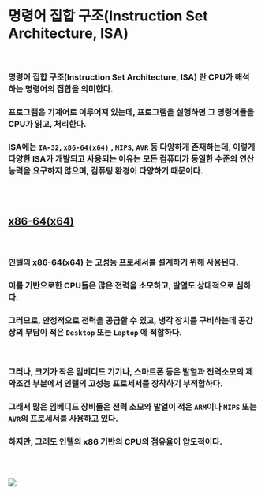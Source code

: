 # **명령어 집합 구조(Instruction Set Architecture, ISA)**

<br>

### **명령어 집합 구조(Instruction Set Architecture, ISA)** 란 **CPU가 해석하는 명령어의 집합**을 의미한다.
### 프로그램은 기계어로 이루어져 있는데, 프로그램을 실행하면 그 명령어들을 **CPU가 읽고, 처리**한다.
### **ISA**에는 `IA-32`, [**`x86-64(x64)`**](#x86-64x64) , `MIPS`, `AVR` 등 다양하게 존재하는데, 이렇게 다양한 ISA가 개발되고 사용되는 이유는 모든 컴퓨터가 동일한 수준의 연산 능력을 요구하지 않으며, **컴퓨팅 환경이 다양하기 때문**이다.

<br><br>

## **[x86-64(x64)](x86-64%20%EC%95%84%ED%82%A4%ED%85%8D%EC%B2%98.md)**

<br>

### 인텔의 **[x86-64(x64)](x86-64%20%EC%95%84%ED%82%A4%ED%85%8D%EC%B2%98.md)** 는 **고성능 프로세서**를 설계하기 위해 사용된다.
### 이를 기반으로한 CPU들은 많은 전력을 소모하고, 발열도 상대적으로 심하다.
### 그러므로, 안정적으로 전력을 공급할 수 있고, 냉각 장치를 구비하는데 공간상의 부담이 적은 **`Desktop`** 또는 **`Laptop`** 에 적합하다.
<br>

### 그러나, 크기가 작은 임베디드 기기나, 스마트폰 등은 발열과 전력소모의 제약조건 부분에서 **인텔의 고성능 프로세서를 장착하기 부적합**하다.
### 그래서 많은 임베디드 장비들은 **전력 소모와 발열이 적은 `ARM`이나 `MIPS` 또는 `AVR`의 프로세서**를 사용하고 있다.
### 하지만, 그래도 인텔의 x86 기반의 CPU의 점유율이 압도적이다.

<br><br>

![](https://velog.velcdn.com/images/as979200/post/3c3a8ad8-bab9-4941-b588-bd85026a255a/image.png)